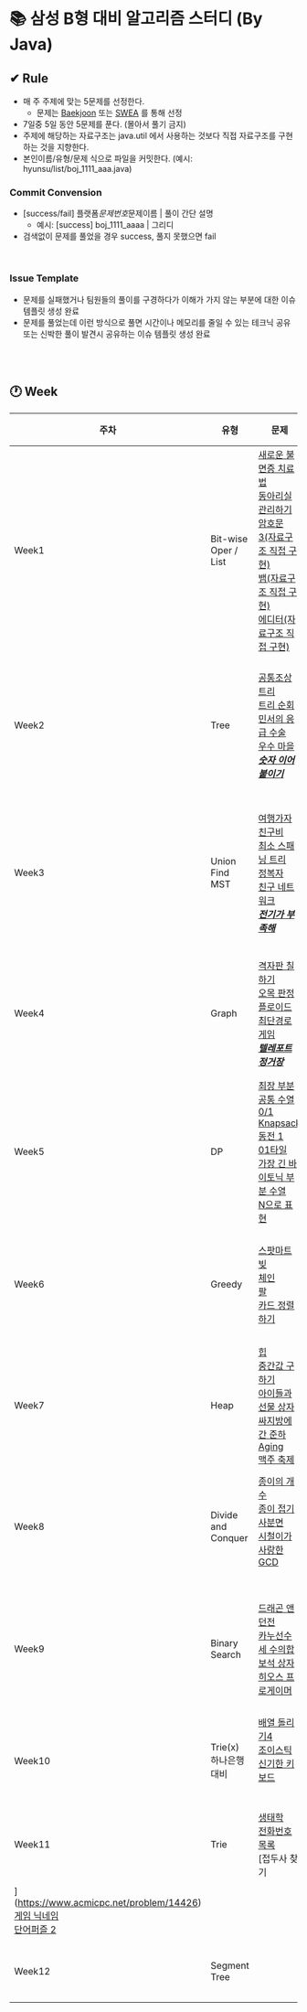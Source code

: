 # 📚 삼성 B형 대비 알고리즘 스터디 (By Java)

## ✔ Rule

- 매 주 주제에 맞는 5문제를 선정한다.
  - 문제는 [Baekjoon](https://www.acmicpc.net/) 또는 [SWEA](https://swexpertacademy.com/main/main.do) 를 통해 선정
- 7일중 5일 동안 5문제를 푼다. (몰아서 풀기 금지)
- 주제에 해당하는 자료구조는 java.util 에서 사용하는 것보다 직접 자료구조를 구현하는 것을 지향한다.
- 본인이름/유형/문제 식으로 파일을 커밋한다. (예시: hyunsu/list/boj_1111_aaa.java)

### Commit Convension

- [success/fail] 플랫폼*문제번호*문제이름 | 풀이 간단 설명
  - 예시: [success] boj_1111_aaaa | 그리디
- 검색없이 문제를 풀었을 경우 success, 풀지 못했으면 fail

<br/>

### Issue Template

- 문제를 실패했거나 팀원들의 풀이를 구경하다가 이해가 가지 않는 부분에 대한 이슈 템플릿 생성 완료
- 문제를 풀었는데 이런 방식으로 풀면 시간이나 메모리를 줄일 수 있는 테크닉 공유 또는 신박한 풀이 발견시 공유하는 이슈 템플릿 생성 완료

<br/> <br/>

## 🕐 Week

| 주차                                                                                                                                                                | 유형                          | 문제                                                                                                                                                                                                                                                                                                                                                                                                                                                                                                                                                                                                                                                                                                                                                                                                                                                                                                                                                                                                                                                                                                                                                             | 난이도                                                            |
| ------------------------------------------------------------------------------------------------------------------------------------------------------------------- | ----------------------------- | ---------------------------------------------------------------------------------------------------------------------------------------------------------------------------------------------------------------------------------------------------------------------------------------------------------------------------------------------------------------------------------------------------------------------------------------------------------------------------------------------------------------------------------------------------------------------------------------------------------------------------------------------------------------------------------------------------------------------------------------------------------------------------------------------------------------------------------------------------------------------------------------------------------------------------------------------------------------------------------------------------------------------------------------------------------------------------------------------------------------------------------------------------------------- | ----------------------------------------------------------------- |
| Week1                                                                                                                                                               | Bit-wise Oper / List          | [새로운 불면증 치료법](https://swexpertacademy.com/main/code/problem/problemDetail.do?contestProbId=AV18_yw6I9MCFAZN&categoryId=AV18_yw6I9MCFAZN&categoryType=CODE&problemTitle=%EC%83%88%EB%A1%9C%EC%9A%B4+%EB%B6%88%EB%A9%B4%EC%A6%9D+%EC%B9%98%EB%A3%8C%EB%B2%95&orderBy=FIRST_REG_DATETIME&selectCodeLang=ALL&select-1=&pageSize=10&pageIndex=1) <br/> [동아리실 관리하기](https://swexpertacademy.com/main/code/problem/problemDetail.do?contestProbId=AWBnFuhqxE8DFAWr&categoryId=AWBnFuhqxE8DFAWr&categoryType=CODE&problemTitle=%EB%8F%99%EC%95%84%EB%A6%AC%EC%8B%A4+%EA%B4%80%EB%A6%AC%ED%95%98%EA%B8%B0&orderBy=FIRST_REG_DATETIME&selectCodeLang=ALL&select-1=&pageSize=10&pageIndex=1) <br/> [암호문3(자료구조 직접 구현)](https://swexpertacademy.com/main/code/problem/problemDetail.do?contestProbId=AV14zIwqAHwCFAYD&categoryId=AV14zIwqAHwCFAYD&categoryType=CODE&problemTitle=%EC%95%94%ED%98%B8%EB%AC%B8&orderBy=FIRST_REG_DATETIME&selectCodeLang=ALL&select-1=&pageSize=10&pageIndex=1) <br/> [뱀(자료구조 직접 구현)](https://www.acmicpc.net/problem/3190) <br/> [에디터(자료구조 직접 구현)](https://www.acmicpc.net/problem/1406) <br/> | D2 <br/> D4 <br/> D3 <br/> 골드4 <br/> 실버2 <br/>                |
| Week2                                                                                                                                                               | Tree                          | [공통조상](https://swexpertacademy.com/main/code/problem/problemDetail.do?contestProbId=AV15PTkqAPYCFAYD&categoryId=AV15PTkqAPYCFAYD&categoryType=CODE&problemTitle=%EA%B3%B5%ED%86%B5%EC%A1%B0%EC%83%81&orderBy=FIRST_REG_DATETIME&selectCodeLang=ALL&select-1=&pageSize=10&pageIndex=1) <br/> [트리](https://www.acmicpc.net/problem/1068) <br/> [트리 순회](https://www.acmicpc.net/problem/22856) <br/> [민서의 응급 수술](https://www.acmicpc.net/problem/20955) <br/> [우수 마을](https://www.acmicpc.net/problem/1949) <br/> [<b>_숫자 이어 붙이기_</b>](https://www.acmicpc.net/problem/24955)                                                                                                                                                                                                                                                                                                                                                                                                                                                                                                                                                           | D5 <br/> 골드5 <br/> 골드4 <br/> 골드4 <br/> 골드2 <br/> 골드4    |
| Week3                                                                                                                                                               | Union Find <br/> MST          | [여행가자](https://www.acmicpc.net/problem/1976) <br/> [친구비](https://www.acmicpc.net/problem/16562) <br/> [최소 스패닝 트리](https://www.acmicpc.net/problem/1197) <br/> [정복자](https://www.acmicpc.net/problem/14950) <br/> [친구 네트워크](https://www.acmicpc.net/problem/4195) <br/> [<b>_전기가 부족해_</b>](https://www.acmicpc.net/problem/10423)                                                                                                                                                                                                                                                                                                                                                                                                                                                                                                                                                                                                                                                                                                                                                                                                    | 골드4 <br/> 골드4 <br/> 골드4 <br/> 골드3 <br/> 골드2 <br/> 골드2 |
| Week4                                                                                                                                                               | Graph                         | [격자판 칠하기](https://swexpertacademy.com/main/code/problem/problemDetail.do?problemLevel=2&problemLevel=3&contestProbId=AYEXgKnKKg0DFARx&categoryId=AYEXgKnKKg0DFARx&categoryType=CODE&problemTitle=&orderBy=FIRST_REG_DATETIME&selectCodeLang=JAVA&select-1=3&pageSize=10&pageIndex=2) <br/> [오목 판정](https://swexpertacademy.com/main/code/problem/problemDetail.do?problemLevel=2&problemLevel=3&contestProbId=AXaSUPYqPYMDFASQ&categoryId=AXaSUPYqPYMDFASQ&categoryType=CODE&problemTitle=&orderBy=FIRST_REG_DATETIME&selectCodeLang=ALL&select-1=3&pageSize=10&pageIndex=4) <br/> [플로이드](https://www.acmicpc.net/problem/11404) <br/> [최단경로](https://www.acmicpc.net/problem/1753) <br/> [게임](https://www.acmicpc.net/problem/1103) <br/> [<b>_텔레포트 정거장_</b>](https://www.acmicpc.net/problem/18232)                                                                                                                                                                                                                                                                                                                                 | D3 <br/> D3 <br/> 골드4 <br/> 골드4 <br/> 골드2 <br/> 실버2       |
| Week5                                                                                                                                                               | DP                            | [최장 부분 공통 수열](https://swexpertacademy.com/main/code/problem/problemDetail.do?contestProbId=AWBOHEx66kIDFAWr) <br/> [0/1 Knapsack](https://swexpertacademy.com/main/code/problem/problemDetail.do?contestProbId=AWBJAVpqrzQDFAWr) <br/> [동전 1](https://www.acmicpc.net/problem/2293) <br/> [01타일](https://www.acmicpc.net/problem/1904) <br/> [가장 긴 바이토닉 부분 수열](https://www.acmicpc.net/problem/11054) <br/> [N으로 표현](https://school.programmers.co.kr/learn/courses/30/lessons/42895)                                                                                                                                                                                                                                                                                                                                                                                                                                                                                                                                                                                                                                                 | D3 <br/> D3 <br/> 골드5 <br/> 실버3 <br/> 골드4 <br/> Lv.3        |
| Week6                                                                                                                                                               | Greedy                        | [스팟마트](https://swexpertacademy.com/main/code/problem/problemDetail.do?contestProbId=AW5jNL968dwDFATQ) <br/> [빚](https://www.acmicpc.net/problem/10427) <br/> [체인](https://www.acmicpc.net/problem/2785) <br/> [팔](https://www.acmicpc.net/problem/1105) <br/> [카드 정렬하기](https://www.acmicpc.net/problem/1715) <br/>                                                                                                                                                                                                                                                                                                                                                                                                                                                                                                                                                                                                                                                                                                                                                                                                                                | D5 <br/> 골드5 <br/> 실버2 <br/> 실버1 <br/> 골드4 <br/>          |
| Week7                                                                                                                                                               | Heap                          | [힙](https://swexpertacademy.com/main/code/problem/problemDetail.do?contestProbId=AV-Tj7ya3jYDFAXr) <br/> [중간값 구하기](https://swexpertacademy.com/main/code/problem/problemDetail.do?contestProbId=AV-fO0s6ARoDFAXT) <br/> [아이들과 선물 상자](https://www.acmicpc.net/problem/23757) <br/> [싸지방에 간 준하](https://www.acmicpc.net/problem/12764) <br/> [Aging](https://www.acmicpc.net/problem/23088) <br/> [맥주 축제](https://www.acmicpc.net/problem/17503) <br/>                                                                                                                                                                                                                                                                                                                                                                                                                                                                                                                                                                                                                                                                                   | D3 <br/> D4 <br/> 실버2 <br/> 골드3 <br/> 골드2 <br/> 실버1 <br/> |
| Week8                                                                                                                                                               | Divide and Conquer            | [종이의 개수](https://www.acmicpc.net/problem/1780) <br/> [종이 접기](https://www.acmicpc.net/problem/1802) <br/> [사분면](https://www.acmicpc.net/problem/1891) <br/> [시철이가 사랑한 GCD](https://www.acmicpc.net/problem/21870) <br/> []() <br/>                                                                                                                                                                                                                                                                                                                                                                                                                                                                                                                                                                                                                                                                                                                                                                                                                                                                                                             | 실버2 <br/> 실버1 <br/> 골드4 <br/> 골드5 <br/> <br/>             |
| Week9                                                                                                                                                               | Binary Search                 | [드래곤 앤 던전](https://www.acmicpc.net/problem/16434) <br/> [카누선수](https://www.acmicpc.net/problem/9007) <br/> [세 수의합](https://www.acmicpc.net/problem/2295) <br/> [보석 상자](https://www.acmicpc.net/problem/2792) <br/> [히오스 프로게이머](https://www.acmicpc.net/problem/16564) <br/>                                                                                                                                                                                                                                                                                                                                                                                                                                                                                                                                                                                                                                                                                                                                                                                                                                                            | 골드4 <br/> 골드2 <br/> 골드4 <br/> 실버1 <br/> 실버1 <br/>       |
| Week10                                                                                                                                                              | Trie(x) 하나은행 대비         | [배열 돌리기4](https://www.acmicpc.net/problem/17406) <br/> [조이스틱](https://school.programmers.co.kr/learn/courses/30/lessons/42860) <br/> [신기한 키보드](https://www.acmicpc.net/problem/1796) <br/> []() <br/> []() <br/>                                                                                                                                                                                                                                                                                                                                                                                                                                                                                                                                                                                                                                                                                                                                                                                                                                                                                                                                  | 골드4 <br/> Lv.2 <br/> 골드4 <br/> <br/> <br/>                    |
| Week11                                                                                                                                                              | Trie                          | [생태학](https://www.acmicpc.net/problem/4358) <br/> [전화번호 목록](https://www.acmicpc.net/problem/5052) <br/> [접두사 찾기                                                                                                                                                                                                                                                                                                                                                                                                                                                                                                                                                                                                                                                                                                                                                                                                                                                                                                                                                                                                                                    |
| ](https://www.acmicpc.net/problem/14426) <br/> [게임 닉네임](https://www.acmicpc.net/problem/16934) <br/> [단어퍼즐 2](https://www.acmicpc.net/problem/13502) <br/> | <br/> <br/> <br/> <br/> <br/> |
| Week12                                                                                                                                                              | Segment Tree                  | []() <br/> []() <br/> []() <br/> []() <br/> []() <br/>                                                                                                                                                                                                                                                                                                                                                                                                                                                                                                                                                                                                                                                                                                                                                                                                                                                                                                                                                                                                                                                                                                           | <br/> <br/> <br/> <br/> <br/>                                     |
